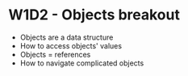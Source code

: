 # W1D2 - Objects breakout

- Objects are a data structure
- How to access objects' values
- Objects = references
- How to navigate complicated objects
